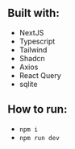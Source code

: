 ## Built with:

- NextJS
- Typescript
- Tailwind
- Shadcn
- Axios
- React Query
- sqlite

## How to run:

- `npm i`
- `npm run dev`
